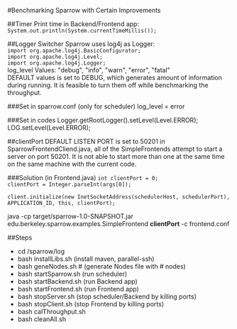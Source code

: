 #Benchmarking Sparrow with Certain Improvements

##Timer
Print time in Backend/Frontend app:   
`System.out.println(System.currentTimeMillis());`

##Logger Switcher
Sparrow uses log4j as Logger:   
`import org.apache.log4j.BasicConfigurator;`   
`import org.apache.log4j.Level;`   
`import org.apache.log4j.Logger;`   
log_level Values: "debug", "info", "warn", "error", "fatal"   
DEFAULT values is set to DEBUG, which generates amount of information during running. It is feasible to turn them off while benchmarking the throughput.

###Set in sparrow.conf (only for scheduler)
log_level = error

###Set in codes
Logger.getRootLogger().setLevel(Level.ERROR);   
LOG.setLevel(Level.ERROR);

##clientPort
DEFAULT LISTEN PORT is set to 50201 in SparrowFrontendCliend.java, all of the SimpleFrontends attempt to start a server on port 50201. It is not able to start more than one at the same time on the same machine with the current code.

###Solution (in Frontend.java)
`int clientPort = 0;`   
`clientPort = Integer.parseInt(args[0]);`

`client.initialize(new InetSocketAddress(schedulerHost, schedulerPort), APPLICATION_ID, this, clientPort);`

java -cp target/sparrow-1.0-SNAPSHOT.jar edu.berkeley.sparrow.examples.SimpleFrontend **clientPort** -c frontend.conf

##Steps
- cd /sparrow/log
- bash installLibs.sh (install maven, parallel-ssh)
- bash geneNodes.sh # (generate Nodes file with # nodes)
- bash startSparrow.sh (run scheduler)
- bash startBackend.sh (run Backend app)
- bash startFrontend.sh (run Frontend app)
- bash stopServer.sh (stop scheduler/Backend by killing ports)
- bash stopClient.sh (stop Frontend by killing ports)
- bash calThroughput.sh
- bash cleanAll.sh